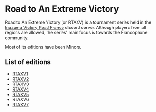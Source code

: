 # Road to An Extreme Victory

Road to An Extreme Victory (or RTAXV) is a tournament series held in the [Inazuma Victory Road France](https://discord.gg/inazuma-victory-road-france-1055585286320554055) discord server.
Although players from all regions are allowed, the series' main focus is towards the Francophone community.

Most of its editions have been Minors.

## List of editions
- [RTAXV1](rtaxv1.md)
- [RTAXV2](rtaxv2.md)
- [RTAXV3](rtaxv3.md)
- [RTAXV4](rtaxv4.md)
- [RTAXV5](rtaxv5.md)
- RTAXV6
- [RTAXV7](rtaxv7.md)
